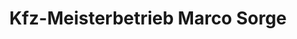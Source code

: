 ---
title: "Kfz-Meisterbetrieb Marco Sorge"
url: /ilmenau/kfz-meisterbetrieb-marco-sorge/
shop: Autowerkstatt
---